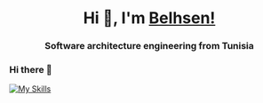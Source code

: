 <h1 align="center">Hi 👋, I'm <a href="https://martinsidorov.com">Belhsen!</a></h1>
<h3 align="center">Software architecture engineering from Tunisia</h3>

### Hi there 👋
[![My Skills](https://skillicons.dev/icons?i=html,css,bootstrap,js,jquery,react,angular,java,graphql,c,cs,dotnet,kafka,mongodb,php,mysql,redis,postman,py,tensorflow,docker,jenkins,linux,powershell,gradle,maven,github,gitlab,discord,eclipse,idea,ai,pr,visualstudio,vscode,arduino,raspberrypi,linkedin,ts&theme=light)](https://skillicons.dev)

 
<!--
**belhsen97/belhsen97** is a ✨ _special_ ✨ repository because its `README.md` (this file) appears on your GitHub profile.

Here are some ideas to get you started:

- 🔭 I’m currently working on ...
- 🌱 I’m currently learning ...
- 👯 I’m looking to collaborate on ...
- 🤔 I’m looking for help with ...
- 💬 Ask me about ...
- 📫 How to reach me: ...
- 😄 Pronouns: ...
- ⚡ Fun fact: ...
-->
